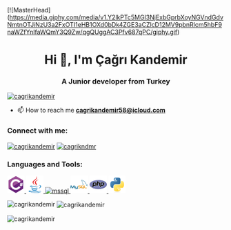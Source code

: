 
[![MasterHead] (https://media.giphy.com/media/v1.Y2lkPTc5MGI3NjExbGprbXoyNGVndGdvNmtnOTJiNzU3a2FxOTI1eHB1OXd0bDk4ZGE3aCZlcD12MV9pbnRlcm5hbF9naWZfYnlfaWQmY3Q9Zw/qgQUggAC3Pfv687qPC/giphy.gif)
<h1 align="center">Hi 👋, I'm Çağrı Kandemir</h1>
<h3 align="center">A Junior developer from Turkey</h3>

<p align="left"> <a href="https://github.com/ryo-ma/github-profile-trophy"><img src="https://github-profile-trophy.vercel.app/?username=cagrikandemir" alt="cagrikandemir" /></a> </p>

- 📫 How to reach me **cagrikandemir58@icloud.com**

<h3 align="left">Connect with me:</h3>
<p align="left">
<a href="https://linkedin.com/in/cagrikandemir" target="blank"><img align="center" src="https://raw.githubusercontent.com/rahuldkjain/github-profile-readme-generator/master/src/images/icons/Social/linked-in-alt.svg" alt="cagrikandemir" height="30" width="40" /></a>
<a href="https://instagram.com/cagrikndmr" target="blank"><img align="center" src="https://raw.githubusercontent.com/rahuldkjain/github-profile-readme-generator/master/src/images/icons/Social/instagram.svg" alt="cagrikndmr" height="30" width="40" /></a>
</p>

<h3 align="left">Languages and Tools:</h3>
<p align="left"> <a href="https://www.w3schools.com/cs/" target="_blank" rel="noreferrer"> <img src="https://raw.githubusercontent.com/devicons/devicon/master/icons/csharp/csharp-original.svg" alt="csharp" width="40" height="40"/> </a> <a href="https://www.java.com" target="_blank" rel="noreferrer"> <img src="https://raw.githubusercontent.com/devicons/devicon/master/icons/java/java-original.svg" alt="java" width="40" height="40"/> </a> <a href="https://www.microsoft.com/en-us/sql-server" target="_blank" rel="noreferrer"> <img src="https://www.svgrepo.com/show/303229/microsoft-sql-server-logo.svg" alt="mssql" width="40" height="40"/> </a> <a href="https://www.mysql.com/" target="_blank" rel="noreferrer"> <img src="https://raw.githubusercontent.com/devicons/devicon/master/icons/mysql/mysql-original-wordmark.svg" alt="mysql" width="40" height="40"/> </a> <a href="https://www.php.net" target="_blank" rel="noreferrer"> <img src="https://raw.githubusercontent.com/devicons/devicon/master/icons/php/php-original.svg" alt="php" width="40" height="40"/> </a> <a href="https://www.python.org" target="_blank" rel="noreferrer"> <img src="https://raw.githubusercontent.com/devicons/devicon/master/icons/python/python-original.svg" alt="python" width="40" height="40"/> </a> </p>

<p><img align="left" src="https://github-readme-stats.vercel.app/api/top-langs?username=cagrikandemir&show_icons=true&locale=en&layout=compact" alt="cagrikandemir" /></p>

<p>&nbsp;<img align="center" src="https://github-readme-stats.vercel.app/api?username=cagrikandemir&show_icons=true&locale=en" alt="cagrikandemir" /></p>

<p><img align="center" src="https://github-readme-streak-stats.herokuapp.com/?user=cagrikandemir&" alt="cagrikandemir" /></p>
